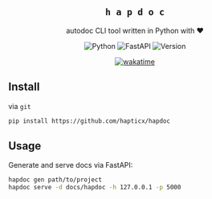 <div align="center">

## `h a p d o c`
autodoc CLI tool written in Python with :heart:

![Python](https://img.shields.io/badge/Python%203.10-35497E?style=for-the-badge&logo=python&logoColor=FFF077)
![FastAPI](https://img.shields.io/badge/FastAPI-35497E?style=for-the-badge&logo=fastapi&logoColor=FFF077)
![Version](https://img.shields.io/badge/Hapdoc%200.3-35497E?style=for-the-badge&logo=pypi&logoColor=FFF077)

[![wakatime](https://wakatime.com/badge/user/eaf11f95-5e2a-4b60-ae6a-38cd01ed317b/project/f4dc9f08-796d-42b1-9065-363e5a347ecf.svg?style=for-the-badge)](https://wakatime.com/badge/user/eaf11f95-5e2a-4b60-ae6a-38cd01ed317b/project/f4dc9f08-796d-42b1-9065-363e5a347ecf)

</div>

## Install
via `git`
```bash
pip install https://github.com/hapticx/hapdoc
```

## Usage
Generate and serve docs via FastAPI:
```bash
hapdoc gen path/to/project
hapdoc serve -d docs/hapdoc -h 127.0.0.1 -p 5000
```
